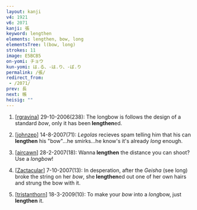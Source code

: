 ```yaml
---
layout: kanji
v4: 1921
v6: 2071
kanji: 張
keyword: lengthen
elements: lengthen, bow, long
elementsTree: l(bow, long)
strokes: 11
image: E5BCB5
on-yomi: チョウ
kun-yomi: は.る、-は.り、-ば.り
permalink: /張/
redirect_from:
 - /2071/
prev: 長
next: 帳
heisig: ""
---
```


1) [<a href="http://kanji.koohii.com/profile/rgravina">rgravina</a>] 29-10-2006(238): The longbow is follows the design of a standard <em>bow</em>, only it has been<strong> lengthen</strong>ed.

2) [<a href="http://kanji.koohii.com/profile/johnzep">johnzep</a>] 14-8-2007(71): <em>Legolas</em> recieves spam telling him that his can <strong>lengthen</strong> his &quot;bow&quot;...he smirks...he know&#039;s it&#039;s already <em>long</em> enough.

3) [<a href="http://kanji.koohii.com/profile/aircawn">aircawn</a>] 28-2-2007(18): Wanna<strong> lengthen</strong> the distance you can shoot? Use a <em>longbow</em>!

4) [<a href="http://kanji.koohii.com/profile/Zactacular">Zactacular</a>] 7-10-2007(13): In desperation, after the <em>Geisha</em> (see long) broke the string on her <em>bow</em>, she<strong> lengthen</strong>ed out one of her own hairs and strung the bow with it.

5) [<a href="http://kanji.koohii.com/profile/tristanthorn">tristanthorn</a>] 18-3-2009(10): To make your <em>bow</em> into a <em>long</em>bow, just<strong> lengthen</strong> it.

